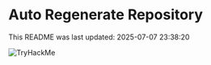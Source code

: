 # Auto Regenerate Repository

This README was last updated: 2025-07-07 23:38:20

 ![TryHackMe](https://tryhackme.com/badge/533634)